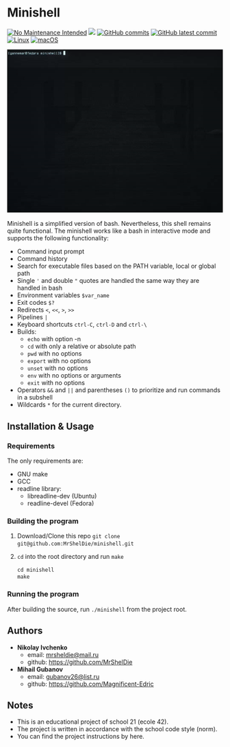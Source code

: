 # Minishell
 [![No Maintenance Intended](http://unmaintained.tech/badge.svg)](http://unmaintained.tech/) ![](https://img.shields.io/badge/Education%20Project-%F0%9F%93%96-orange)
 [![GitHub commits](https://badgen.net/github/commits/MrShelDie/minishell)](https://GitHub.com/MrShelDie/minishell/commit/) [![GitHub latest commit](https://badgen.net/github/last-commit/MrShelDie/minishell)](https://GitHub.com/MrShelDie/minishell/commit/)
 [![Linux](https://svgshare.com/i/Zhy.svg)](https://svgshare.com/i/Zhy.svg) [![macOS](https://svgshare.com/i/ZjP.svg)](https://svgshare.com/i/ZjP.svg)

![](https://github.com/MrShelDie/minishell/blob/master/demo.gif?raw=true)

Minishell is a simplified version of bash. Nevertheless, this shell remains quite functional.
The minishell works like a bash in interactive mode and supports the following functionality:
- Command input prompt
- Command history
- Search for executable files based on the PATH variable, local or global path
- Single `'` and double `"` quotes are handled the same way they are handled in bash
- Environment variables `$var_name`
- Exit codes `$?`
- Redirects `<`, `<<`, `>`, `>>`
- Pipelines `|`
- Keyboard shortcuts `ctrl-C`, `ctrl-D` and `ctrl-\`
- Builds:
	- `echo` with option -n
	- `cd` with only a relative or absolute path
	- `pwd` with no options
	- `export` with no options
	- `unset` with no options
	- `env` with no options or arguments
	- `exit` with no options
- Operators `&&` and `||` and parentheses `()` to prioritize and run commands in a subshell
- Wildcards `*` for the current directory.

## Installation & Usage

### Requirements
The only requirements are:
- GNU make
- GCC
- readline library:
	- libreadline-dev (Ubuntu)
	- readline-devel (Fedora)

### Building the program

1. Download/Clone this repo
        ```git clone git@github.com:MrShelDie/minishell.git```
        
2. `cd` into the root directory and run `make`
	```
	cd minishell
   make
	```
### Running the program

After building the source, run `./minishell` from the project root.

## Authors

* **Nikolay Ivchenko** 
	* email:  [mrsheldie@mail.ru](mailto:mrsheldie@mail.ru)
	* github: https://github.com/MrShelDie
* **Mihail Gubanov**
	* email: [gubanov26@list.ru](mailto:gubanov26@list.ru)
	* github: https://github.com/Magnificent-Edric 

## Notes

- This is an educational project of school 21 (ecole 42).
- The project is written in accordance with the school code style (<a ref="https://github.com/MrShelDie/minishell/blob/master/en.norm.pdf">norm</a>).
- You can find the project instructions by <a ref="https://github.com/MrShelDie/minishell/blob/master/en.subject.pdf">here</a>.

